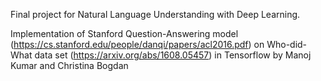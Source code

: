 Final project for Natural Language Understanding with Deep Learning.

Implementation of Stanford Question-Answering model (https://cs.stanford.edu/people/danqi/papers/acl2016.pdf) on Who-did-What data set (https://arxiv.org/abs/1608.05457) in Tensorflow by Manoj Kumar and Christina Bogdan
